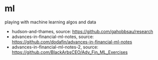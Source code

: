 # ml
playing with machine learning algos and data

* hudson-and-thames, source: https://github.com/gahobbsau/research
* advances-in-financial-ml-notes, source: https://github.com/dodafin/advances-in-financial-ml-notes
* advances-in-financial-ml-notes-2, source: https://github.com/BlackArbsCEO/Adv_Fin_ML_Exercises

